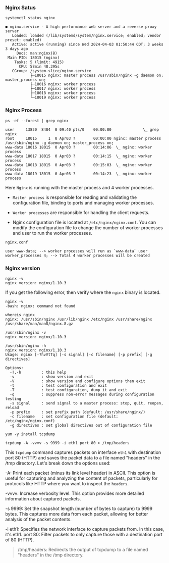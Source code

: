 ### Nginx Satus

```shell
systemctl status nginx

● nginx.service - A high performance web server and a reverse proxy server
   Loaded: loaded (/lib/systemd/system/nginx.service; enabled; vendor preset: enabled)
   Active: active (running) since Wed 2024-04-03 01:50:44 CDT; 3 weeks 3 days ago
     Docs: man:nginx(8)
 Main PID: 18015 (nginx)
    Tasks: 5 (limit: 4915)
      CPU: 57min 48.395s
   CGroup: /system.slice/nginx.service
           ├─18015 nginx: master process /usr/sbin/nginx -g daemon on; master_process on;
           ├─18016 nginx: worker process
           ├─18017 nginx: worker process
           ├─18018 nginx: worker process
           └─18019 nginx: worker process
```

### Nginx Process

```shell
ps -ef --forest | grep nginx

user     13820  8484  0 09:40 pts/0    00:00:00              \_ grep nginx
root     18015     1  0 Apr03 ?        00:00:00 nginx: master process /usr/sbin/nginx -g daemon on; master_process on;
www-data 18016 18015  0 Apr03 ?        00:14:06  \_ nginx: worker process
www-data 18017 18015  0 Apr03 ?        00:14:15  \_ nginx: worker process
www-data 18018 18015  0 Apr03 ?        00:15:03  \_ nginx: worker process
www-data 18019 18015  0 Apr03 ?        00:14:23  \_ nginx: worker process
```

Here `Nginx` is running with the master process and 4 worker processes.

- `Master process` is responsible for reading and validating the configuration file, binding to ports and managing worker processes.

- `Worker processes` are responsible for handling the client requests.

- Nginx configuration file is located at `/etc/nginx/nginx.conf`. You can modify the configuration file to change the number of worker processes and user to run the worker processes.

```
nginx.conf

user www-data; --> worker processes will run as `www-data` user
worker_processes 4; --> Total 4 worker processes will be created
```

### Nginx version

```
nginx -v
nginx version: nginx/1.10.3
```

If you get the following error, then verify where the `nginx` binary is located.

```
nginx -v
-bash: nginx: command not found
```

```
whereis nginx
nginx: /usr/sbin/nginx /usr/lib/nginx /etc/nginx /usr/share/nginx /usr/share/man/man8/nginx.8.gz
```

```
/usr/sbin/nginx -v
nginx version: nginx/1.10.3
```

```
/usr/sbin/nginx -h
nginx version: nginx/1.10.3
Usage: nginx [-?hvVtTq] [-s signal] [-c filename] [-p prefix] [-g directives]

Options:
  -?,-h         : this help
  -v            : show version and exit
  -V            : show version and configure options then exit
  -t            : test configuration and exit
  -T            : test configuration, dump it and exit
  -q            : suppress non-error messages during configuration testing
  -s signal     : send signal to a master process: stop, quit, reopen, reload
  -p prefix     : set prefix path (default: /usr/share/nginx/)
  -c filename   : set configuration file (default: /etc/nginx/nginx.conf)
  -g directives : set global directives out of configuration file
```

```
yum -y install tcpdump

tcpdump -A -vvvv -s 9999 -i eth1 port 80 > /tmp/headers

```

This `tcpdump` command captures packets on interface `eth1` with destination port 80 (HTTP) and saves the packet data to a file named "headers" in the /tmp directory. Let's break down the options used:

-A: Print each packet (minus its link level header) in ASCII. This option is useful for capturing and analyzing the content of packets, particularly for protocols like HTTP where you want to inspect the `headers`.

-vvvv: Increase verbosity level. This option provides more detailed information about captured packets.

-s 9999: Set the snapshot length (number of bytes to capture) to 9999 bytes. This captures more data from each packet, allowing for better analysis of the packet contents.

-i eth1: Specifies the network interface to capture packets from. In this case, it's eth1.
port 80: Filter packets to only capture those with a destination port of 80 (HTTP).

> /tmp/headers: Redirects the output of tcpdump to a file named "headers" in the /tmp directory.
